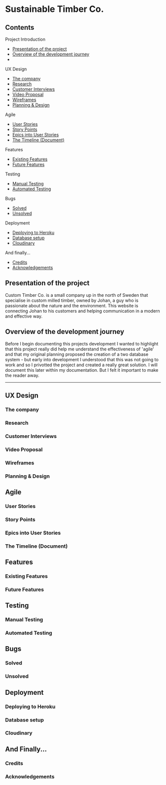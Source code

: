 # Sustainable Timber Co. 

## Contents

Project Introduction
- [Presentation of the project](#presentation-of-the-project)
- [Overview of the development journey](#overview-of-the-development-journey)
- 

UX Design
- [The company](#the-company)
- [Research](#research)
- [Customer Interviews](#customer-interviews)
- [Video Proposal](#video-proposal)
- [Wireframes](#wireframes)
- [Planning & Design](#planning--design)

Agile
- [User Stories](#user-stories)
- [Story Points](#story-points)
- [Epics into User Stories](#epics-into-user-stories)
- [The Timeline (Document)](#the-timeline-document)


Features
- [Existing Features](#existing-features)
- [Future Features](#future-features)

Testing
- [Manual Testing ](#manual-testing)
- [Automated Testing](#automated-testing) 

Bugs
- [Solved](#solved)
- [Unsolved](#unsolved)

Deployment
- [Deploying to Heroku](#deploying-to-heroku)
- [Database setup](#database-setup)
- [Cloudinary](#cloudinary)

And finally...
- [Credits](#credits)
- [Acknowledgements](#acknowledgements) 


## Presentation of the project
Custom Timber Co. is a small company up in the north of Sweden that specialise in custom milled timber, owned by Johan, a guy who is passionate about the nature and the environment. This website is connecting Johan to his customers and helping communication in a modern and effective way.

## Overview of the development journey
Before I begin documenting this projects development I wanted to highlight that this project really did help me understand the effectiveness of 'agile' and that my original planning proposed the creation of a two database system  - but early into development I understood that this was not going to work and so I privotted the project and created a really great solution. I will document this later within my documentation. But I felt it important to make the reader away. 

----
## UX Design
### The company
### Research
### Customer Interviews
### Video Proposal
### Wireframes
### Planning & Design

## Agile
### User Stories
### Story Points
### Epics into User Stories
### The Timeline (Document)

## Features
### Existing Features
### Future Features

## Testing
### Manual Testing 
### Automated Testing

## Bugs
### Solved
### Unsolved

## Deployment
### Deploying to Heroku
### Database setup
### Cloudinary

## And Finally...
### Credits
### Acknowledgements


